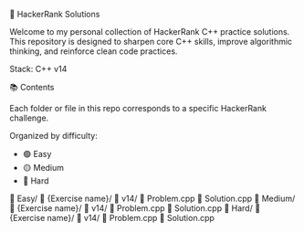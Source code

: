 🚀 HackerRank Solutions

Welcome to my personal collection of HackerRank C++ practice solutions.  
This repository is designed to sharpen core C++ skills, improve algorithmic thinking, and reinforce clean code practices.

Stack:
    C++ v14

📚 Contents

Each folder or file in this repo corresponds to a specific HackerRank challenge.

Organized by difficulty:
- 🟢 Easy
- 🟡 Medium
- 🔴 Hard

📁 Easy/
    📁 {Exercise name}/
        📁 v14/
            📝 Problem.cpp
            📝 Solution.cpp
📁 Medium/
    📁 {Exercise name}/
        📁 v14/
            📝 Problem.cpp
            📝 Solution.cpp
📁 Hard/
    📁 {Exercise name}/
        📁 v14/
            📝 Problem.cpp
            📝 Solution.cpp

